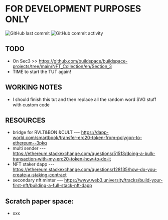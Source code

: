# **FOR DEVELOPMENT PURPOSES ONLY**
<img alt="GitHub last commit" src="https://img.shields.io/github/last-commit/s0crates-eth/web3?color=orange&label=s0c%20was%20here%3D%3E&style=plastic"> <img alt="GitHub commit activity" src="https://img.shields.io/github/commit-activity/y/s0crates-eth/web3?color=orange&label=commits%20so%20far%20%3D%3E&style=plastic">

## **TODO**
- On Sec3 >> https://github.com/buildspace/buildspace-projects/tree/main/NFT_Collection/en/Section_3
- TIME to start the TUT again!

## **WORKING NOTES**
- I should finish this tut and then replace all the random word SVG stuff with custom code

## **RESOURCES**
- bridge for RVLT&BON &CULT --- https://dapp-world.com/smartbook/transfer-erc20-token-from-polygon-to-ethereum--3pkq
- multi sender ---  https://ethereum.stackexchange.com/questions/51513/doing-a-bulk-transaction-with-my-erc20-token-how-to-do-it
- NFT staker dapp --- https://ethereum.stackexchange.com/questions/128135/how-do-you-create-a-staking-contract
- secondary nft minter --- https://www.web3.university/tracks/build-your-first-nft/building-a-full-stack-nft-dapp

## Scratch paper space:
- xxx